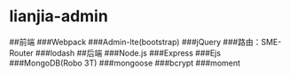 # lianjia-admin
##前端
###Webpack
###Admin-lte(bootstrap)
###jQuery
###路由：SME-Router
###lodash
##后端
###Node.js
###Express
###Ejs
###MongoDB(Robo 3T)
###mongoose
###bcrypt
###moment